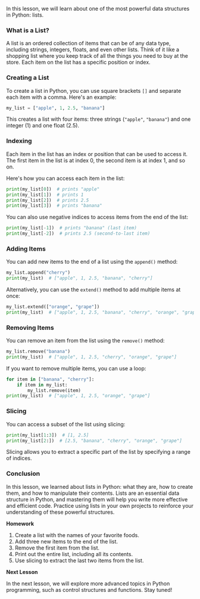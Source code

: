 In this lesson, we will learn about one of the most powerful data structures in Python: lists.

### What is a List?

A list is an ordered collection of items that can be of any data type, including strings, integers, floats, and even other lists. Think of it like a shopping list where you keep track of all the things you need to buy at the store. Each item on the list has a specific position or index.

### Creating a List

To create a list in Python, you can use square brackets `[]` and separate each item with a comma. Here's an example:

```python
my_list = ["apple", 1, 2.5, "banana"]
```

This creates a list with four items: three strings (`"apple"`, `"banana"`) and one integer (1) and one float (2.5).

### Indexing

Each item in the list has an index or position that can be used to access it. The first item in the list is at index 0, the second item is at index 1, and so on.

Here's how you can access each item in the list:

```python
print(my_list[0])  # prints "apple"
print(my_list[1])  # prints 1
print(my_list[2])  # prints 2.5
print(my_list[3])  # prints "banana"
```

You can also use negative indices to access items from the end of the list:

```python
print(my_list[-1])  # prints "banana" (last item)
print(my_list[-2])  # prints 2.5 (second-to-last item)
```

### Adding Items

You can add new items to the end of a list using the `append()` method:

```python
my_list.append("cherry")
print(my_list)  # ["apple", 1, 2.5, "banana", "cherry"]
```

Alternatively, you can use the `extend()` method to add multiple items at once:

```python
my_list.extend(["orange", "grape"])
print(my_list)  # ["apple", 1, 2.5, "banana", "cherry", "orange", "grape"]
```

### Removing Items

You can remove an item from the list using the `remove()` method:

```python
my_list.remove("banana")
print(my_list)  # ["apple", 1, 2.5, "cherry", "orange", "grape"]
```

If you want to remove multiple items, you can use a loop:

```python
for item in ["banana", "cherry"]:
    if item in my_list:
        my_list.remove(item)
print(my_list)  # ["apple", 1, 2.5, "orange", "grape"]
```

### Slicing

You can access a subset of the list using slicing:

```python
print(my_list[1:3])  # [1, 2.5]
print(my_list[2:])  # [2.5, "banana", "cherry", "orange", "grape"]
```

Slicing allows you to extract a specific part of the list by specifying a range of indices.

### Conclusion

In this lesson, we learned about lists in Python: what they are, how to create them, and how to manipulate their contents. Lists are an essential data structure in Python, and mastering them will help you write more effective and efficient code. Practice using lists in your own projects to reinforce your understanding of these powerful structures.

**Homework**

1. Create a list with the names of your favorite foods.
2. Add three new items to the end of the list.
3. Remove the first item from the list.
4. Print out the entire list, including all its contents.
5. Use slicing to extract the last two items from the list.

**Next Lesson**

In the next lesson, we will explore more advanced topics in Python programming, such as control structures and functions. Stay tuned!
